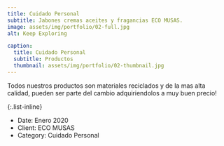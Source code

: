 ```yaml
---
title: Cuidado Personal
subtitle: Jabones cremas aceites y fragancias ECO MUSAS.
image: assets/img/portfolio/02-full.jpg
alt: Keep Exploring

caption:
  title: Cuidado Personal
  subtitle: Productos
  thumbnail: assets/img/portfolio/02-thumbnail.jpg
---
```

Todos nuestros productos son materiales reciclados y de la mas alta calidad, pueden ser parte del cambio adquiriendolos a muy buen precio!

{:.list-inline}
- Date: Enero 2020
- Client: ECO MUSAS
- Category: Cuidado Personal

